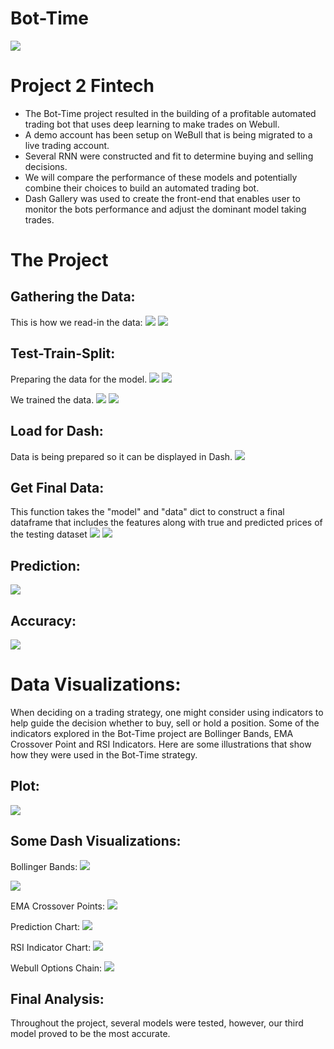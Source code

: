 # Bot-Time
![](images/bot-time.jpg)

# Project 2 Fintech 
- The Bot-Time project resulted in the building of a profitable automated trading bot that uses deep learning to make trades on Webull.
- A demo account has been setup on WeBull that is being migrated to a live trading account.
- Several RNN were constructed and fit to determine buying and selling decisions.
- We will compare the performance of these models and potentially combine their choices to build an automated trading bot.
- Dash Gallery was used to create the front-end that enables user to monitor the bots performance and adjust the dominant model taking trades.

# The Project
## Gathering the Data:
This is how we read-in the data:
![](images/get_data.PNG)
![](images/load_data.PNG)

## Test-Train-Split:
Preparing the data for the model.
![](images/test_train_split1.PNG)
![](images/test_train_split2.PNG)

We trained the data.
![](images/train1.PNG)
![](images/train2.PNG)

## Load for Dash:
Data is being prepared so it can be displayed in Dash.
![](images/load_for_dash.PNG)

## Get Final Data:
This function takes the "model" and "data" dict to construct a final dataframe that includes the features along with true and predicted prices of the testing dataset
![](images/get_final_data1.PNG)
![](images/get_final_data2.PNG)

## Prediction:
![](images/predict_function.PNG)

## Accuracy:
![](images/calc_accuracy.PNG)

# Data Visualizations:
When deciding on a trading strategy, one might consider using indicators to help guide the decision whether to buy, sell or hold a position. Some of the indicators explored in the Bot-Time project are Bollinger Bands, EMA Crossover Point and RSI Indicators.  Here are some illustrations that show how they were used in the Bot-Time strategy.

## Plot:
![](images/prediction_plot.PNG)

## Some Dash Visualizations:
Bollinger Bands:
![](images/Bollinger_Bands.png)

![](images/Candlestick.png)

EMA Crossover Points:
![](images/Crossover.png)

Prediction Chart:
![](images/Prediction.png)

RSI Indicator Chart:
![](images/RSI.png)

Webull Options Chain:
![](images/Webull_Options_Chain.png)

## Final Analysis:
Throughout the project, several models were tested, however, our third model proved to be the most accurate.



